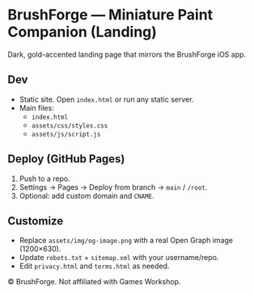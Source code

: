 # BrushForge — Miniature Paint Companion (Landing)

Dark, gold-accented landing page that mirrors the BrushForge iOS app.

## Dev
- Static site. Open `index.html` or run any static server.
- Main files:
  - `index.html`
  - `assets/css/styles.css`
  - `assets/js/script.js`

## Deploy (GitHub Pages)
1. Push to a repo.
2. Settings → Pages → Deploy from branch → `main` / `/root`.
3. Optional: add custom domain and `CNAME`.

## Customize
- Replace `assets/img/og-image.png` with a real Open Graph image (1200×630).
- Update `robots.txt` + `sitemap.xml` with your username/repo.
- Edit `privacy.html` and `terms.html` as needed.

© BrushForge. Not affiliated with Games Workshop.
